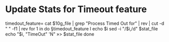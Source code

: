 # Update Stats for Timeout feature
timedout_feature= cat $10g_file | grep "Process Timed Out for" | rev | cut -d " " -f1 | rev for 1 in do
§timedout_feature
I
echo $i
sed -i "/$i,/d" $stat_file echo "$i, "TimeOut"
'N" »> $stat_file
done